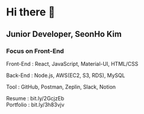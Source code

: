 # Hi there 👋

## Junior Developer, SeonHo Kim

### Focus on Front-End

Front-End : React, JavaScript, Material-UI, HTML/CSS

Back-End : Node.js, AWS(EC2, S3, RDS), MySQL

Tool : GitHub, Postman, Zeplin, Slack, Notion

Resume : bit.ly/2GcjzEb <br>
Portfolio : bit.ly/3h83vjv
